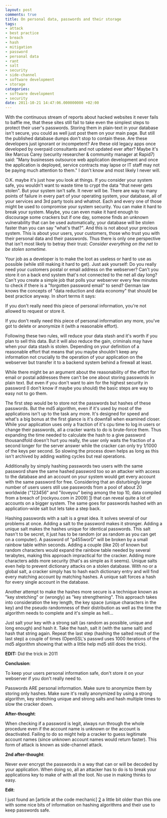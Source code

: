 ```yaml
---
layout: post
comments: true
title: On personal data, passwords and their storage
tags:
- attack
- best practice
- breach
- hash
- mitigation
- password
- personal data
- rant
- salt
- security
- side-channel
- software development
- storage
categories:
- software development
- security
date: 2011-10-21 14:47:06.000000000 +02:00
---
```

With the continuous stream of reports about hacked websites it never fails to baffle me, that these sites still fail to take even the simplest steps to protect their user's passwords. Storing them in plain-text in your database isn't secure, you could as well just post them on your main page. But still the published database dumps don't stop to contain these. Are these developers just ignorant or incompetent? Are these old legacy apps once developed by overpaid consultants and not updated ever after? Maybe it's like Marcus Carey (security researcher & community manager at Rapid7) said: "Many businesses outsource web application development and once the application is deployed, service contracts may lapse or IT staff may not be paying much attention to them." I don't know and most likely I never will.


O.K. maybe it's just how you look at things. If you consider your system safe, you wouldn't want to waste time to crypt the data "that never gets stolen". But your system isn't safe. It never will be. There are way to many points of failure in every part of your operating system, your database, all of your services and 3rd party tools and whatnot. Each and every one of those might be used to compromise your system security. You can make it hard to break your system. Maybe, you can even make it hard enough to discourage some crackers but if one day, someone finds an unknown vulnerability that can be used automatically, your database will be stolen faster than you can say "what's that?". And this is not about your precious system. This is about your users, your customers, those who trust you with their personal data and their passwords. Thus there is only one perspective that isn't most likely to betray their trust: *Consider everything on the net to be stolen sometime.*
 
Your job as a developer is to make the loot as useless or hard to use as possible (while still making it hard to get). Just ask yourself: Do you really need your customers postal or email address on the webserver? Can't you store it on a back end system that's not connected to the net all day long? Can't you create a simple job that polls your webserver every few minutes to check if there is a "forgotten password email" to  send? German law knows the concepts of "data reduction and data economy" that should be best practice anyway. In short terms it says:
 
If you don't really need this piece of personal information, you're not allowed to request or store it.

If you don't really need this piece of personal information any more, you've got to delete or anonymize it (with a reasonable effort).
 
Following these two rules, will reduce your data stash and it's worth if you plan to sell this data. But it will also reduce the gain, criminals may have when your data stash is stolen. Depending on your definition of a reasonable effort that means that you maybe shouldn't keep any information not crucially to the operation of your application on the webserver but transfer it to a backend system behind a firewall at least.

While there might be an argument about the reasonability of the effort for email or postal addresses there can't be one about storing passwords in plain text. But even if you don't want to aim for the highest security in password (I don't know if maybe you should) the basic steps are way to easy not to go them.
 
The first step would be to store not the passwords but hashes of these passwords. But the md5 algorithm, even if it's used by most of the applications isn't up to the task any more. It's designed for speed and what's a big bonus at the first glance is it's downfall when examined closer. While your application uses only a fraction of it's cpu time to log in users or change their passwords, all a cracker wants to do is brute-force them. Thus expanding the time needed to calculate the hash to a give password thousandfold doesn't hurt you really, the user only 
waits the fraction of a second longer for the server answer while the cracker can only try 1/1000 of the keys per second. So slowing the process down helps as long as this isn't archived by adding waiting cycles but real operations.
 
Additionally by simply hashing passwords two users with the same password share the same hashed password too so an attacker with access to the database and an account on your system would get every account with the same password for free. Considering that an disturbingly large number of users users still use passwords from a pool of about 20 worldwide ("123456" and "iloveyou" being among the top 10, data compiled from a breach of [rockyou.com in 2009] [1]) that can reveal quite a lot of accounts on a bigger system. The same goes for passwords hashed with an application-wide salt but lets take a step back.

Hashing passwords with a salt is a great idea. It solves several of our problems at once. Adding a salt to the password makes it stronger. Adding a unique salt makes the hashes unique for identical passwords. This salt hasn't to be secret, it just has to be random (or as random as you can get on a computer). A password of "p455worD" will be broken by a small rainbow table within seconds. Adding a couple (like 20) of known but random characters would expand the rainbow table needed by several terabytes, making this approach impractical for the cracker. Adding 
more characters adds more security (that's as simple as it seems). Unique salts even help to prevent dictionary attacks on a stolen database. With no or a global salt, a cracker simply has to hash each  dictionary entry and will find every matching account by matching hashes. A unique salt forces a hash for every single account in the database.

Another attempt to make the hashes more secure is a technique known as "key stretching" or (wrongly) as "key strengthening". This approach takes into consideration the key length, the key space (unique characters in the key) and the pseudo randomness of their distribution as well as the time the algorithm needs to complete and it's simple as hell...

Just salt your key with a strong salt (as random as possible, unique and long enough) and hash it. Take the hash, salt it (with the same salt) and hash that string again. Repeat the last step (hashing the  salted result of the last step) a couple of times (OpenSSL's passwd uses 1000 iterations of the md5 algorithm showing that with a little help md5 still does the trick).

**EDIT:** Did the trick in 2011

**Conclusion**:

To keep your users personal information safe, don't store it on your webserver if you don't really need to.

Passwords ARE personal information. Make sure to anonymize them by storing only hashes. Make sure it's really anonymized by using a strong algorithm, key stretching unique and strong salts and hash multiple times to slow the cracker down.

**After-thought**:

When checking if a password is legit, always run through the whole procedure even if the account name is unknown or the account is deactivated. Failing to do so might help a cracker to guess legitimate account names (since unknown account names would return faster). This form of attack is known as side-channel attack.
 
**2nd after-thought**:

Never ever encrypt the passwords in a way that can or will be decoded by your application. When doing so, all an attacker has to do is to break your applications key to make of with all the loot. No use in making thinks to easy.

**Edit**:

I just found an [article at the code mechanic] [2] a little bit older than this one with some nice bits of information on hashing algorithms and their use to keep passwords safe.
                    
[1]: "http://www.imperva.com/docs/WP_Consumer_Password_Worst_Practices.pdf"
[2]: "http://thecodemechanic.wordpress.com/2011/06/06/introduction-to-strong-cryptography-p0/"